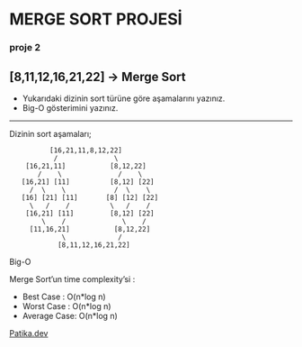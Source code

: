 # MERGE SORT PROJESİ

### proje 2

[8,11,12,16,21,22] -> Merge Sort
-
+ Yukarıdaki dizinin sort türüne göre aşamalarını yazınız.  
+ Big-O gösterimini yazınız.

---
Dizinin sort aşamaları;

              [16,21,11,8,12,22]
               /              \
        [16,21,11]           [8,12,22]  
           /    \              /    \
       [16,21] [11]          [8,12] [22] 
         /  \    \            /  \    \
       [16] [21] [11]       [8] [12] [22]
         \   /    /          \   /    /
        [16,21] [11]         [8,12] [22]
            \    /              \    /
         [11,16,21]           [8,12,22]
                 \             / 
                [8,11,12,16,21,22]


Big-O 

Merge Sort’un time complexity’si :

+  Best Case : O(n*log n)  
+ Worst Case : O(n*log n)  
+ Average Case: O(n*log n)



[Patika.dev](www.patika.dev)
